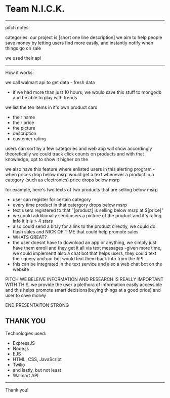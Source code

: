 # Team N.I.C.K. 
-----------
pitch notes:

categories:
our project is [short one line description]
we aim to help people save money by letting users find more easily, and instantly notify when things go on sale 

we used their api


------------
How it works:

we call walmart api to get data - fresh data
- if we had more than just 10 hours, we would save this stuff to mongodb and be able to play with trends

we list the ten items in it's own product card
- their name
- their price
- the picture 
- description 
- customer rating


users can sort by a few categories and web app will show accordingly
theoretically we could track click counts on products and with that knowledge, opt to show it higher on the


we also have this feature where enlisted users in this alerting program - when prices drop below msrp
would get a text whenever a product in a category (such as electronics) price drops below msrp

for example, here's two texts of two products that are selling below msrp
- user can register for certain category 
- every time product in that catergory drops below msrp
- text users registered to that "[product] is selling below msrp at $[price]"
- we could additionally send users a picture of the product and it's rating info it it is > 4 stars 
- also could send a bit.ly for a link to the product directly, we could do flash sales and NICK OF TIME
that could help promote sales 
- WHATS GREAT?
- the user doesnt have to download an app or anything, we simply just have them enroll and they get it all via text messages
-given more time, we could implementt also a chat bot that helps users, they could text their query and our bot would text them back info from the API
- this can be integrated in the text service and also a web chat bot on the website


PITCH WE BELEIVE INFORMATION AND RESEARCH IS REALLY IMPORTANT
WITH THIS, we provide the user a plethora of information easily accessible
and this helps promote smart decisions(buying things at a good price)
 and user to save money 

END PRESENTAITON STRONG 

THANK YOU
----------
Technologies used:
- ExpressJS
- Node.js
- EJS
- HTML, CSS, JavaScript 
- Twilio
- and lastly, but not least
- Walmart API

----------
Thank you! 

